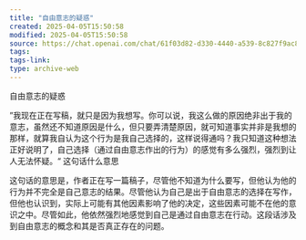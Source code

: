 ```yaml
---
title: "自由意志的疑惑"
created: 2025-04-05T15:50:58
modified: 2025-04-05T15:50:58
source: https://chat.openai.com/chat/61f03d82-d330-4440-a539-8c827f9ac8e5
tags:
tags-link:
type: archive-web
---
```


自由意志的疑惑

”我现在正在写稿，就只是因为我想写。你可以说，我这么做的原因绝非出于我的意志，虽然还不知道原因是什么，但只要弄清楚原因，就可知道事实并非是我想的那样，就算我自认为这个行为是我自己选择的，这样说得通吗？我只知道这种想法正好说明了，自己选择（通过自由意志作出的行为）的感觉有多么强烈，强烈到让人无法怀疑。“ 这句话什么意思

这句话的意思是，作者正在写一篇稿子，尽管他不知道为什么要写，但他认为他的行为并不完全是自己意志的结果。尽管他认为自己是出于自由意志的选择在写作，但他也认识到，实际上可能有其他因素影响了他的决定，这些因素可能不在他的意识之中。尽管如此，他依然强烈地感觉到自己是通过自由意志在行动。这段话涉及到自由意志的概念和其是否真正存在的问题。

